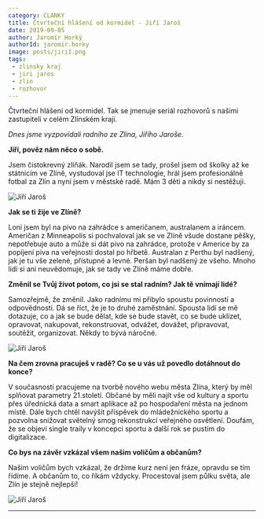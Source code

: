 ```yaml
---
category: CLANKY
title: Čtvrteční hlášení od kormidel - Jiří Jaroš
date: 2019-09-05
author: Jaromír Horký
authorId: jaromir.horky
image: posts/jiri1.png   
tags: 
 - zlinsky kraj
 - jiri jaros
 - zlin
 - rozhovor
---
```


Čtvrteční hlášení od kormidel. Tak se jmenuje seriál rozhovorů s našimi zastupiteli v celém Zlínském kraji.

*Dnes jsme vyzpovídali radního ze Zlína, Jiřího Jaroše.* 

**Jiří, pověz nám něco o sobě.**

Jsem čistokrevný zlíňák. Narodil jsem se tady, prošel jsem od školky až ke státnicím ve Zlíně, vystudoval jse IT technologie, hrál jsem profesionálně fotbal za Zlín a nyní jsem v městské radě. Mám 3 děti a nikdy si nestěžuji.

![Jiří Jaroš](https://zlinsky.pirati.cz/assets/img/posts/jiri2.jpg)

**Jak se ti žije ve Zlíně?**

Loni jsem byl na pivo na zahrádce s američanem, australanem a iráncem. Američan z Minneapolis si pochvaloval jak se ve Zlíně všude dostane pěšky, nepotřebuje auto a může si dát pivo na zahrádce, protože v Americe by za popíjení piva na veřejnosti dostal po hřbetě. Australan z Perthu byl nadšený, jak je tu vše zelené, přístupné a levné. Peršan byl nadšený ze všeho. Mnoho lidí si ani neuvědomuje, jak se tady ve Zlíně máme dobře.

**Změnil se Tvůj život potom, co jsi se stal radním? Jak tě vnímají lidé?**

Samozřejmě, že změnil. Jako radnímu mi přibylo spoustu povinností a odpovědnosti. Dá se říct, že je to druhé zaměstnání. Spousta lidí se mě dotazuje, co a jak se bude dělat, kde se bude stavět, co se bude uklízet, opravovat, nakupovat, rekonstruovat, odvážet, dovážet, připravovat, soutěžit, organizovat. Někdy to bývá náročné.

![Jiří Jaroš](https://zlinsky.pirati.cz/assets/img/posts/jiri3.jpg)

**Na čem zrovna pracuješ v radě? Co se u vás už povedlo dotáhnout do konce?**

V současnosti pracujeme na tvorbě nového webu města Zlína, který by měl splňovat parametry 21.století. Občané by měli najít vše od kultury a sportu přes úřednická data a smart aplikace až po hospodaření města na jednom místě. Dále bych chtěl navýšit příspěvek do mládežnického sportu a pozvolna snižovat světelný smog rekonstrukcí veřejného osvětlení. Doufám, že se objeví single traily v koncepci sportu a další rok se pustím do digitalizace.

**Co bys na závěr vzkázal všem našim voličům a občanům?**

Našim voličům bych vzkázal, že držíme kurz není jen fráze, opravdu se tím řídíme. A občanům to, co říkám vždycky. Procestoval jsem půlku světa, ale Zlín je stejně nejlepší!

![Jiří Jaroš](https://zlinsky.pirati.cz/assets/img/posts/jiri4.jpg)

---
